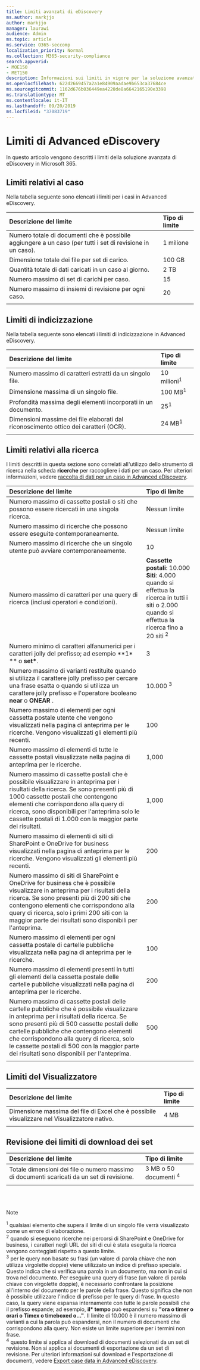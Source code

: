 ```yaml
---
title: Limiti avanzati di eDiscovery
ms.author: markjjo
author: markjjo
manager: laurawi
audience: Admin
ms.topic: article
ms.service: O365-seccomp
localization_priority: Normal
ms.collection: M365-security-compliance
search.appverid:
- MOE150
- MET150
description: Informazioni sui limiti in vigore per la soluzione avanzata di eDiscovery in Microsoft 365. Questo include i limiti di caso, i limiti di indicizzazione e i limiti di ricerca quando si utilizza lo strumento di ricerca per raccogliere i dati del caso.
ms.openlocfilehash: 622d2669457a2a1e84909aadae9b653ca37684ce
ms.sourcegitcommit: 1162d676b036449ea4220de8a6642165190e3398
ms.translationtype: MT
ms.contentlocale: it-IT
ms.lasthandoff: 09/20/2019
ms.locfileid: "37083719"
---
```

# <a name="limits-in-advanced-ediscovery"></a>Limiti di Advanced eDiscovery

In questo articolo vengono descritti i limiti della soluzione avanzata di eDiscovery in Microsoft 365.

## <a name="case-limits"></a>Limiti relativi al caso

Nella tabella seguente sono elencati i limiti per i casi in Advanced eDiscovery.

|**Descrizione del limite**|**Tipo di limite**|
|:-----|:-----|
|Numero totale di documenti che è possibile aggiungere a un caso (per tutti i set di revisione in un caso).  <br/> |1 milione  <br/> |
|Dimensione totale dei file per set di carico.  <br/> |100 GB  <br/> |
|Quantità totale di dati caricati in un caso al giorno.<br/> |2 TB <br/> |
|Numero massimo di set di carichi per caso.  <br/> |15  <br/> |
|Numero massimo di insiemi di revisione per ogni caso.  <br/> |20 <br/> |
|||

## <a name="indexing-limits"></a>Limiti di indicizzazione

Nella tabella seguente sono elencati i limiti di indicizzazione in Advanced eDiscovery.

|**Descrizione del limite**|**Tipo di limite**|
  |:-----|:-----|
  |Numero massimo di caratteri estratti da un singolo file.  <br/> |10 milioni<sup>1</sup> <br/> |
  |Dimensione massima di un singolo file.   <br/> |100 MB<sup>1</sup> <br/> |
  |Profondità massima degli elementi incorporati in un documento.  <br/> |25<sup>1</sup> <br/> |
  |Dimensioni massime dei file elaborati dal riconoscimento ottico dei caratteri (OCR).  <br/> |24 MB<sup>1</sup> <br/> |  
|||

## <a name="search-limits"></a>Limiti relativi alla ricerca

I limiti descritti in questa sezione sono correlati all'utilizzo dello strumento di ricerca nella scheda **ricerche** per raccogliere i dati per un caso. Per ulteriori informazioni, vedere [raccolta di dati per un caso in Advanced eDiscovery](collecting-data-for-ediscovery.md).

|**Descrizione del limite**|**Tipo di limite**|
|:-----|:-----|
|Numero massimo di cassette postali o siti che possono essere ricercati in una singola ricerca.  <br/> |Nessun limite  <br/> |
|Numero massimo di ricerche che possono essere eseguite contemporaneamente.  <br/> |Nessun limite  <br/> | 
|Numero massimo di ricerche che un singolo utente può avviare contemporaneamente.  <br/> |10   <br/> | 
|Numero massimo di caratteri per una query di ricerca (inclusi operatori e condizioni).  <br/> |**Cassette postali**: 10.000<br/>**Siti**: 4.000 quando si effettua la ricerca in tutti i siti o 2.000 quando si effettua la ricerca fino a 20 siti <sup>2</sup> <br/> |
|Numero minimo di caratteri alfanumerici per i caratteri jolly del prefisso; ad esempio **1\* ** o **set\***. <br/> |3  <br/> |  
|Numero massimo di varianti restituite quando si utilizza il carattere jolly prefisso per cercare una frase esatta o quando si utilizza un carattere jolly prefisso e l'operatore booleano **near** o **ONEAR** .  <br/> |10.000 <sup>3</sup> <br/> |
|Numero massimo di elementi per ogni cassetta postale utente che vengono visualizzati nella pagina di anteprima per le ricerche. Vengono visualizzati gli elementi più recenti.   <br/> |100  <br/> |
|Numero massimo di elementi di tutte le cassette postali visualizzate nella pagina di anteprima per le ricerche.  <br/> |1,000  <br/> |
|Numero massimo di cassette postali che è possibile visualizzare in anteprima per i risultati della ricerca.  Se sono presenti più di 1000 cassette postali che contengono elementi che corrispondono alla query di ricerca, sono disponibili per l'anteprima solo le cassette postali di 1.000 con la maggior parte dei risultati.<br/> |1,000  <br/> |
|Numero massimo di elementi di siti di SharePoint e OneDrive for business visualizzati nella pagina di anteprima per le ricerche. Vengono visualizzati gli elementi più recenti.  <br/> |200  <br/> |
|Numero massimo di siti di SharePoint e OneDrive for business che è possibile visualizzare in anteprima per i risultati della ricerca. Se sono presenti più di 200 siti che contengono elementi che corrispondono alla query di ricerca, solo i primi 200 siti con la maggior parte dei risultati sono disponibili per l'anteprima.  <br/> |200  <br/> |
|Numero massimo di elementi per ogni cassetta postale di cartelle pubbliche visualizzata nella pagina di anteprima per le ricerche.  <br/> |100  <br/> |
|Numero massimo di elementi presenti in tutti gli elementi della cassetta postale delle cartelle pubbliche visualizzati nella pagina di anteprima per le ricerche.  <br/> |200  <br/> |
|Numero massimo di cassette postali delle cartelle pubbliche che è possibile visualizzare in anteprima per i risultati della ricerca. Se sono presenti più di 500 cassette postali delle cartelle pubbliche che contengono elementi che corrispondono alla query di ricerca, solo le cassette postali di 500 con la maggior parte dei risultati sono disponibili per l'anteprima.  <br/> |500  <br/> |
|||

## <a name="viewer-limits"></a>Limiti del Visualizzatore

|**Descrizione del limite**|**Tipo di limite**|
  |:-----|:-----|
  |Dimensione massima del file di Excel che è possibile visualizzare nel Visualizzatore nativo.  <br/> |4 MB  <br/> |
|||

## <a name="review-set-download-limits"></a>Revisione dei limiti di download dei set

|**Descrizione del limite**|**Tipo di limite**|
|:-----|:-----|
|Totale dimensioni dei file o numero massimo di documenti scaricati da un set di revisione.  <br/> |3 MB o 50 documenti <sup>4</sup>|
|||

<br/>
<br/>

> [!NOTE]
> <sup>1</sup> qualsiasi elemento che supera il limite di un singolo file verrà visualizzato come un errore di elaborazione.<br/>
> <sup>2</sup> quando si eseguono ricerche nei percorsi di SharePoint e OneDrive for business, i caratteri negli URL dei siti di cui è stata eseguita la ricerca vengono conteggiati rispetto a questo limite.<br/>
> <sup>3</sup> per le query non basate su frasi (un valore di parola chiave che non utilizza virgolette doppie) viene utilizzato un indice di prefisso speciale. Questo indica che si verifica una parola in un documento, ma non in cui si trova nel documento. Per eseguire una query di frase (un valore di parola chiave con virgolette doppie), è necessario confrontare la posizione all'interno del documento per le parole della frase. Questo significa che non è possibile utilizzare l'indice di prefisso per le query di frase. In questo caso, la query viene espansa internamente con tutte le parole possibili che il prefisso espande; ad esempio, **il\* tempo** può espandersi su **"ora o timer o orari o Timex o timeboxed o..."**. Il limite di 10.000 è il numero massimo di varianti a cui la parola può espandersi, non il numero di documenti che corrispondono alla query. Non esiste un limite superiore per i termini non frase.<br/>
> <sup>4</sup> questo limite si applica al download di documenti selezionati da un set di revisione. Non si applica ai documenti di esportazione da un set di revisione. Per ulteriori informazioni sul download e l'esportazione di documenti, vedere [Export case data in Advanced eDiscovery](exporting-data-ediscover20.md). <br/>

